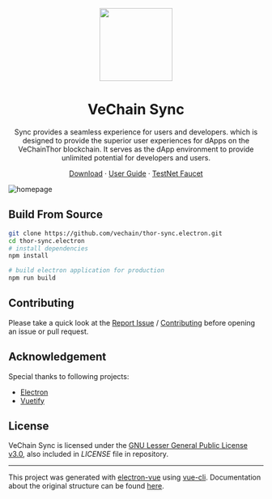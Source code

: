 <p align="center">
<img src="https://github.com/vechain/thor-sync.electron/wiki/Images/Sync512.png" width = "144px" height = "144px" align=center /> 
</p>

<h1 align="center">VeChain Sync</h1>

 <p align="center">Sync provides a seamless experience for users and developers. which is designed to provide the superior user experiences for dApps on the VeChainThor blockchain. It serves as the dApp environment to provide unlimited potential for developers and users.</p>

<p align=center>
<a href="https://github.com/vechain/thor-sync.electron/releases">Download</a> ·
<a href="https://github.com/vechain/thor-sync.electron/wiki">User Guide</a> ·
<a href="http://faucet.vecha.in">TestNet Faucet</a>
</p>

![homepage](https://raw.githubusercontent.com/wiki/vechain/thor-sync.electron/Images/homepage.png)


## Build From Source
```bash
git clone https://github.com/vechain/thor-sync.electron.git
cd thor-sync.electron
# install dependencies
npm install

# build electron application for production
npm run build

```

## Contributing
Please take a quick look at the [Report Issue](https://github.com/vechain/thor-sync.electron/wiki/Report-Issue) / [Contributing](https://github.com/vechain/thor-sync.electron/wiki/Contributing) before opening an issue or pull request.

## Acknowledgement
Special thanks to following projects:
- [Electron](https://github.com/electron)
- [Vuetify](https://github.com/vuetifyjs)

## License

VeChain Sync is licensed under the [GNU Lesser General Public License v3.0](https://www.gnu.org/licenses/lgpl-3.0.html), also included in *LICENSE* file in repository.

---

This project was generated with [electron-vue](https://github.com/SimulatedGREG/electron-vue) using [vue-cli](https://github.com/vuejs/vue-cli). Documentation about the original structure can be found [here](https://simulatedgreg.gitbooks.io/electron-vue/content/index.html). 
